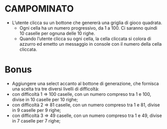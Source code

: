 # CAMPOMINATO

- L’utente clicca su un bottone che genererà una griglia di gioco quadrata.
  - Ogni cella ha un numero progressivo, da 1 a 100. Ci saranno quindi 10 caselle per ognuna delle 10 righe.
  - Quando l’utente clicca su ogni cella, la cella cliccata si colora di azzurro ed emetto un messaggio in console con il numero della cella cliccata.

# Bonus

- Aggiungere una select accanto al bottone di generazione, che fornisca una scelta tra tre diversi livelli di difficoltà:
- con difficoltà 1 => 100 caselle, con un numero compreso tra 1 e 100, divise in 10 caselle per 10 righe;
- con difficoltà 2 => 81 caselle, con un numero compreso tra 1 e 81, divise in 9 caselle per 9 righe;
- con difficoltà 3 => 49 caselle, con un numero compreso tra 1 e 49, divise in 7 caselle per 7 righe;
